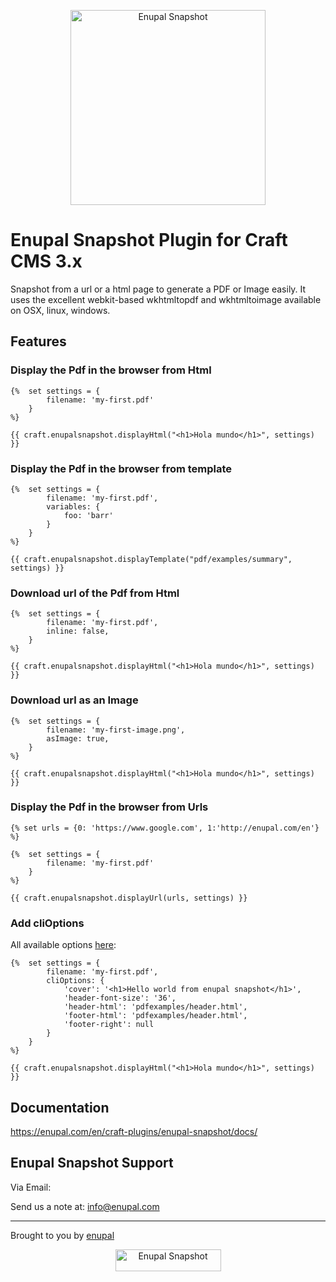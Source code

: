 <p align="center">
	<a href="https://enupal.com/en/craft-plugins/enupal-snapshot/docs/" target="_blank">
	<img width="312" height="312" src="https://enupal.com/assets/docs/snapshot-icon.svg" alt="Enupal Snapshot"></a>
</p>

# Enupal Snapshot Plugin for Craft CMS 3.x

Snapshot from a url or a html page to generate a PDF or Image easily. It uses the excellent webkit-based wkhtmltopdf and wkhtmltoimage available on OSX, linux, windows.

## Features

### Display the Pdf in the browser from Html
```twig
{%  set settings = {
        filename: 'my-first.pdf'
    }
%}

{{ craft.enupalsnapshot.displayHtml("<h1>Hola mundo</h1>", settings) }}
```

### Display the Pdf in the browser from template

```twig
{%  set settings = {
        filename: 'my-first.pdf',
        variables: {
            foo: 'barr'
        }
    }
%}

{{ craft.enupalsnapshot.displayTemplate("pdf/examples/summary", settings) }}
```

### Download url of the Pdf from Html

```twig
{%  set settings = {
        filename: 'my-first.pdf',
        inline: false,
    }
%}

{{ craft.enupalsnapshot.displayHtml("<h1>Hola mundo</h1>", settings) }}
```

### Download url as an Image

```twig
{%  set settings = {
        filename: 'my-first-image.png',
        asImage: true,
    }
%}

{{ craft.enupalsnapshot.displayHtml("<h1>Hola mundo</h1>", settings) }}
```

### Display the Pdf in the browser from Urls

```twig
{% set urls = {0: 'https://www.google.com', 1:'http://enupal.com/en'} %}

{%  set settings = {
        filename: 'my-first.pdf'
    }
%}

{{ craft.enupalsnapshot.displayUrl(urls, settings) }}
```

### Add cliOptions

All available options [here](https://wkhtmltopdf.org/usage/wkhtmltopdf.txt): 

```twig
{%  set settings = {
        filename: 'my-first.pdf',
        cliOptions: {
            'cover': '<h1>Hello world from enupal snapshot</h1>',
            'header-font-size': '36',
            'header-html': 'pdfexamples/header.html',
            'footer-html': 'pdfexamples/header.html',
            'footer-right': null
        }
    }
%}

{{ craft.enupalsnapshot.displayHtml("<h1>Hola mundo</h1>", settings) }}
```

## Documentation

https://enupal.com/en/craft-plugins/enupal-snapshot/docs/

## Enupal Snapshot Support

Via Email:

Send us a note at: info@enupal.com

------------------------------------------------------------

Brought to you by [enupal](https://enupal.com/en)

<p align="center">
	<a href="https://enupal.com/en" target="_blank">
	<img width="169" height="35" src="https://enupal.com/assets/docs/enupal-logo.png" alt="Enupal Snapshot"></a>
</p>